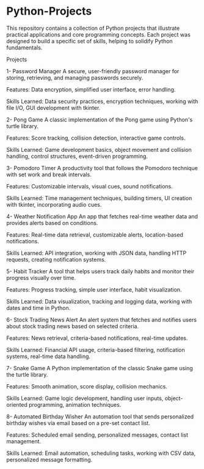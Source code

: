 # Python-Projects
This repository contains a collection of Python projects that illustrate practical applications and core programming concepts. Each project was designed to build a specific set of skills, helping to solidify Python fundamentals.

Projects

1- Password Manager
A secure, user-friendly password manager for storing, retrieving, and managing passwords securely.

Features: Data encryption, simplified user interface, error handling.

Skills Learned: Data security practices, encryption techniques, working with file I/O, GUI development with tkinter.


2- Pong Game
A classic implementation of the Pong game using Python's turtle library.

Features: Score tracking, collision detection, interactive game controls.

Skills Learned: Game development basics, object movement and collision handling, control structures, event-driven programming.


3- Pomodoro Timer
A productivity tool that follows the Pomodoro technique with set work and break intervals.

Features: Customizable intervals, visual cues, sound notifications.

Skills Learned: Time management techniques, building timers, UI creation with tkinter, incorporating audio cues.


4- Weather Notification App
An app that fetches real-time weather data and provides alerts based on conditions.

Features: Real-time data retrieval, customizable alerts, location-based notifications.

Skills Learned: API integration, working with JSON data, handling HTTP requests, creating notification systems.


5- Habit Tracker
A tool that helps users track daily habits and monitor their progress visually over time.

Features: Progress tracking, simple user interface, habit visualization.

Skills Learned: Data visualization, tracking and logging data, working with dates and time in Python.


6- Stock Trading News Alert
An alert system that fetches and notifies users about stock trading news based on selected criteria.

Features: News retrieval, criteria-based notifications, real-time updates.

Skills Learned: Financial API usage, criteria-based filtering, notification systems, real-time data handling.


7- Snake Game
A Python implementation of the classic Snake game using the turtle library.

Features: Smooth animation, score display, collision mechanics.

Skills Learned: Game logic development, handling user inputs, object-oriented programming, animation techniques.


8- Automated Birthday Wisher
An automation tool that sends personalized birthday wishes via email based on a pre-set contact list.

Features: Scheduled email sending, personalized messages, contact list management.

Skills Learned: Email automation, scheduling tasks, working with CSV data, personalized message formatting.
